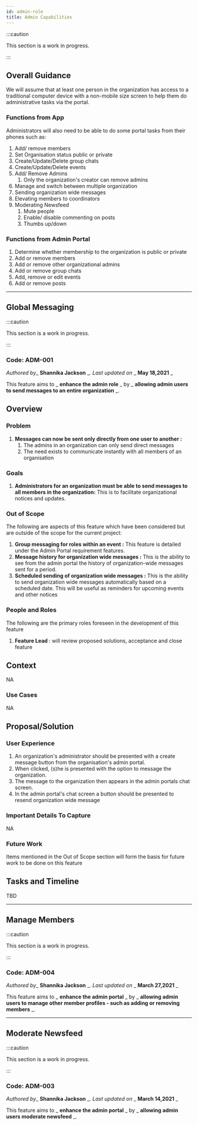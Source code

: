```yaml
---
id: admin-role
title: Admin Capabilities
---
```


:::caution

This section is a work in progress.

:::

## Overall Guidance

We will assume that at least one person in the organization has access to a traditional computer device with a non-mobile size screen to help them do administrative tasks via the portal.

### Functions from App
Administrators will also need to be able to do some portal tasks from their phones such as:

1. Add/ remove members
2. Set Organisation status public or private
3. Create/Update/Delete group chats
4. Create/Update/Delete events
5. Add/ Remove Admins
   1. Only the organization's creator can remove admins
6. Manage and switch between multiple organization   
7. Sending organization wide messages
8. Elevating members to coordinators
9. Moderating Newsfeed
    1. Mute people
    2. Enable/ disable commenting on posts
    3. Thumbs up/down
   
### Functions from Admin Portal
1. Determine whether membership to the organization is public or private
2. Add or remove members
3. Add or remove other organizational admins
4. Add or remove group chats
5. Add, remove or edit events
6. Add or remove posts

---

## Global Messaging

:::caution

This section is a work in progress.

:::

### Code: ADM-001 

_Authored by__ **Shannika Jackson** __. Last updated on_ _ **May 18,2021** _

This feature aims to _ **enhance the admin role** _ by _ **allowing admin users to send messages to an entire organization** _.

## Overview

### Problem

1. **Messages can now be sent only directly from one user to another :**
    1. The admins in an organization can only send direct messages
    2. The need exists to communicate instantly with all members of an organisation

### Goals

1. **Administrators for an organization must be able to send messages to all members in the organization:** This is to facilitate organizational notices and updates.

### Out of Scope

The following are aspects of this feature which have been considered but are outside of the scope for the current project:

1. **Group messaging for roles within an event :** This feature is detailed under the Admin Portal requirement features.
2. **Message history for organization wide messages :** This is the ability to see from the admin portal the history of organization-wide messages sent for a period.
3. **Scheduled sending of organization wide messages :** This is the ability to send organization wide messages automatically based on a scheduled date. This will be useful as reminders for upcoming events and other notices

### People and Roles

The following are the primary roles foreseen in the development of this feature

1. **Feature Lead** : will review proposed solutions, acceptance and close feature

## Context

NA

### Use Cases

NA

## Proposal/Solution

### User Experience

1. An organization&#39;s administrator should be presented with a create message button from the organisation&#39;s admin portal.
2. When clicked, (s)he is presented with the option to message the organization.
3. The message to the organization then appears in the admin portals chat screen.
4. In the admin portal&#39;s chat screen a button should be presented to resend organization wide message

### Important Details To Capture

NA

### Future Work

Items mentioned in the Out of Scope section will form the basis for future work to be done on this feature

## Tasks and Timeline

TBD

---

## Manage Members

:::caution

This section is a work in progress.

:::

### Code: ADM-004
_Authored by__ **Shannika Jackson** __. Last updated on_ _ **March 27,2021** _

This feature aims to _ **enhance the admin portal** _ by _ **allowing admin users to manage other member profiles - such as adding or removing members** _.

---

## Moderate Newsfeed

:::caution

This section is a work in progress.

:::

### Code: ADM-003
_Authored by__ **Shannika Jackson** __. Last updated on_ _ **March 14,2021** _

This feature aims to _ **enhance the admin portal** _ by _ **allowing admin users moderate newsfeed** _.